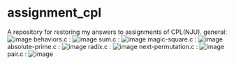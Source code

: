 # assignment_cpl
A repository for restoring my answers to assignments of CPL(NJU).
general: ![image](https://github.com/lajoyazyh/assignment_cpl/assets/103721432/3bdd89d7-fe63-4128-a681-ddf2c27e9c36)
behaviors.c : ![image](https://github.com/lajoyazyh/assignment_cpl/assets/103721432/6b69a79c-352c-4760-9fc5-791641ea534f)
sum.c : ![image](https://github.com/lajoyazyh/assignment_cpl/assets/103721432/49793f86-b6ab-4bc4-a621-239cbabccc54)
magic-square.c : ![image](https://github.com/lajoyazyh/assignment_cpl/assets/103721432/9dd1bb44-dc74-46ef-b76a-325e938e1dce)
absolute-prime.c : ![image](https://github.com/lajoyazyh/assignment_cpl/assets/103721432/cd3749f3-5172-4645-8237-4d7482bb1a5f)
radix.c : ![image](https://github.com/lajoyazyh/assignment_cpl/assets/103721432/d74b178c-5756-4919-9eb5-168d19040ad7)
next-permutation.c : ![image](https://github.com/lajoyazyh/assignment_cpl/assets/103721432/4c2bb8b0-469a-4edd-bf30-1ca868643890)
pair.c : ![image](https://github.com/lajoyazyh/assignment_cpl/assets/103721432/5705a564-47d3-4002-89b7-f1d1e13272e6)
